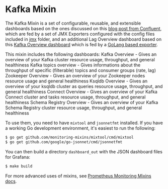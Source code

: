 # Kafka Mixin

The Kafka Mixin is a set of configurable, reusable, and extensible dashboards based on the ones discussed on this [blog post from Confluent](https://www.confluent.io/blog/monitor-kafka-clusters-with-prometheus-grafana-and-confluent/), which are fed by a set of JMX Exporters configured with the config files included in [jmx](./jmx) folder, and an additional Lag Overview dashboard based on this [Kafka Overview dashboard](https://grafana.com/grafana/dashboards/7589) which is fed by a [GoLang based exporter](https://github.com/davidmparrott/kafka_exporter).

This mixin includes the following dashboards:
Kafka Overview - Gives an overview of your Kafka cluster resource usage, throughput, and general healthiness 
Kafka topics overview - Gives informations about the throughput of specific (filterable) topics and consumer groups (rate, lag)
Zookeeper Overview - Gives an overview of your Zookeeper nodes resource usage and general healthiness 
Ksqldb Overview - Gives an overview of your ksqldb cluster as queries resource usage, throughput, and general healthiness 
Connect Overview - Gives an overview of your Kafka Connect cluster and tasks resource usage, throughput, and general healthiness
Schema Registry Overview - Gives an overview of your Kafka Schema Registry cluster resource usage, throughput, and general healthiness

To use them, you need to have `mixtool` and `jsonnetfmt` installed. If you have a working Go development environment, it's easiest to run the following:

```bash
$ go get github.com/monitoring-mixins/mixtool/cmd/mixtool
$ go get github.com/google/go-jsonnet/cmd/jsonnetfmt
```

You can then build a directory `dashboard_out` with the JSON dashboard files for Grafana:

```bash
$ make build
```

For more advanced uses of mixins, see [Prometheus Monitoring Mixins docs](https://github.com/monitoring-mixins/docs).
